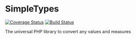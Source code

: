 # SimpleTypes
[![Coverage Status](https://coveralls.io/repos/smetdenis/SimpleTypes/badge.svg)](https://coveralls.io/r/smetdenis/SimpleTypes) [![Build Status](https://travis-ci.org/smetdenis/SimpleTypes.svg?branch=master)](https://travis-ci.org/smetdenis/SimpleTypes)


The universal PHP library to convert any values and measures
